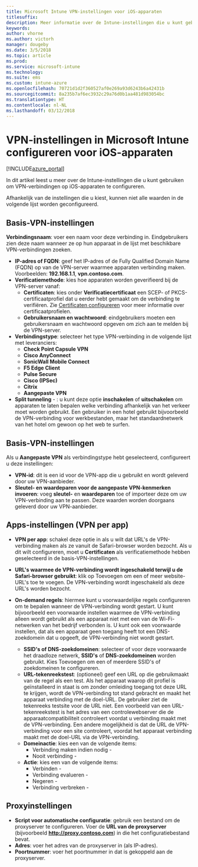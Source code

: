 ```yaml
---
title: Microsoft Intune VPN-instellingen voor iOS-apparaten
titlesuffix: 
description: Meer informatie over de Intune-instellingen die u kunt gebruiken om VPN-verbindingen op iOS-apparaten te configureren.
keywords: 
author: vhorne
ms.author: victorh
manager: dougeby
ms.date: 3/5/2018
ms.topic: article
ms.prod: 
ms.service: microsoft-intune
ms.technology: 
ms.suite: ems
ms.custom: intune-azure
ms.openlocfilehash: 70721d1d2f360527af0e269a93d6243b6a42431b
ms.sourcegitcommit: 8a235b7af6ec3932c29a76d0b1aa481d983054bc
ms.translationtype: HT
ms.contentlocale: nl-NL
ms.lasthandoff: 03/12/2018
---
```

# <a name="configure-vpn-settings-in-microsoft-intune-for-devices-running-ios"></a>VPN-instellingen in Microsoft Intune configureren voor iOS-apparaten

[!INCLUDE[azure_portal](./includes/azure_portal.md)]

In dit artikel leest u meer over de Intune-instellingen die u kunt gebruiken om VPN-verbindingen op iOS-apparaten te configureren.

Afhankelijk van de instellingen die u kiest, kunnen niet alle waarden in de volgende lijst worden geconfigureerd.

## <a name="base-vpn-settings"></a>Basis-VPN-instellingen


**Verbindingsnaam**: voer een naam voor deze verbinding in. Eindgebruikers zien deze naam wanneer ze op hun apparaat in de lijst met beschikbare VPN-verbindingen zoeken.
- **IP-adres of FQDN**: geef het IP-adres of de Fully Qualified Domain Name (FQDN) op van de VPN-server waarmee apparaten verbinding maken. Voorbeelden: **192.168.1.1**, **vpn.contoso.com**.
- **Verificatiemethode**: kies hoe apparaten worden geverifieerd bij de VPN-server vanaf:
    - **Certificaten**: kies onder **Verificatiecertificaat** een SCEP- of PKCS-certificaatprofiel dat u eerder hebt gemaakt om de verbinding te verifiëren. Zie [Certificaten configureren](certificates-configure.md) voor meer informatie over certificaatprofielen.
    - **Gebruikersnaam en wachtwoord**: eindgebruikers moeten een gebruikersnaam en wachtwoord opgeven om zich aan te melden bij de VPN-server.
- **Verbindingstype**: selecteer het type VPN-verbinding in de volgende lijst met leveranciers:
    - **Check Point Capsule VPN**
    - **Cisco AnyConnect**
    - **SonicWall Mobile Connect**
    - **F5 Edge Client**
    - **Pulse Secure**
    - **Cisco (IPSec)**
    - **Citrix**
    - **Aangepaste VPN**
- **Split tunneling** - : u kunt deze optie **inschakelen** of **uitschakelen** om apparaten te laten bepalen welke verbinding afhankelijk van het verkeer moet worden gebruikt. Een gebruiker in een hotel gebruikt bijvoorbeeld de VPN-verbinding voor werkbestanden, maar het standaardnetwerk van het hotel om gewoon op het web te surfen.


## <a name="custom-vpn-settings"></a>Basis-VPN-instellingen

Als u **Aangepaste VPN** als verbindingstype hebt geselecteerd, configureert u deze instellingen:

- **VPN-id**: dit is een id voor de VPN-app die u gebruikt en wordt geleverd door uw VPN-aanbieder.
- **Sleutel- en waardeparen voor de aangepaste VPN-kenmerken invoeren**: voeg **sleutel-** en **waardeparen** toe of importeer deze om uw VPN-verbinding aan te passen. Deze waarden worden doorgaans geleverd door uw VPN-aanbieder.

## <a name="apps-per-app-vpn-settings"></a>Apps-instellingen (VPN per app)

- **VPN per app**: schakel deze optie in als u wilt dat URL's de VPN-verbinding maken als ze vanuit de Safari-browser worden bezocht. Als u dit wilt configureren, moet u **Certificaten** als verificatiemethode hebben geselecteerd in de basis-VPN-instellingen.
- **URL's waarmee de VPN-verbinding wordt ingeschakeld terwijl u de Safari-browser gebruikt**: klik op Toevoegen om een of meer website-URL's toe te voegen. De VPN-verbinding wordt ingeschakeld als deze URL's worden bezocht.

- **On-demand regels**: hiermee kunt u voorwaardelijke regels configureren om te bepalen wanneer de VPN-verbinding wordt gestart. U kunt bijvoorbeeld een voorwaarde instellen waarmee de VPN-verbinding alleen wordt gebruikt als een apparaat niet met een van de Wi-Fi-netwerken van het bedrijf verbonden is. U kunt ook een voorwaarde instellen, dat als een apparaat geen toegang heeft tot een DNS-zoekdomein dat u opgeeft, de VPN-verbinding niet wordt gestart.

    - **SSID's of DNS-zoekdomeinen**: selecteer of voor deze voorwaarde het draadloze netwerk,  **SSID's** of **DNS-zoekdomeinen** worden gebruikt. Kies Toevoegen om een of meerdere SSID's of zoekdomeinen te configureren.
    - **URL-tekenreekstest**: (optioneel) geef een URL op die gebruikmaakt van de regel als een test. Als het apparaat waarop dit profiel is geïnstalleerd in staat is om zonder omleiding toegang tot deze URL te krijgen, wordt de VPN-verbinding tot stand gebracht en maakt het apparaat verbinding met de doel-URL. De gebruiker ziet de tekenreeks testsite voor de URL niet. Een voorbeeld van een URL-tekenreekstest is het adres van een controlewebserver die de apparaatcompatibiliteit controleert voordat u verbinding maakt met de VPN-verbinding. Een andere mogelijkheid is dat de URL de VPN-verbinding voor een site controleert, voordat het apparaat verbinding maakt met de doel-URL via de VPN-verbinding.
    - **Domeinactie**: kies een van de volgende items:
        - Verbinding maken indien nodig - 
        - Nooit verbinding - 
    - **Actie**: kies een van de volgende items:
        - Verbinden - 
        - Verbinding evalueren - 
        - Negeren - 
        - Verbinding verbreken - 


## <a name="proxy-settings"></a>Proxyinstellingen

- **Script voor automatische configuratie**: gebruik een bestand om de proxyserver te configureren. Voer de **URL van de proxyserver** (bijvoorbeeld **http://proxy.contoso.com**) in die het configuratiebestand bevat.
- **Adres**: voer het adres van de proxyserver in (als IP-adres).
- **Poortnummer**: voer het poortnummer in dat is gekoppeld aan de proxyserver.
